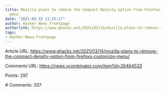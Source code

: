 ```yaml
---
title: Mozilla plans to remove the Compact Density option from Firefox's Customize
  menu
date: "2021-03-15 11:15:17"
author: Hacker News Frontpage
authorlink: https://www.ghacks.net/2021/03/14/mozilla-plans-to-remove-the-compact-density-option-from-firefoxs-customize-menu/
tags:
- Hacker-News-Frontpage
---
```


<p>Article URL: <a href="https://www.ghacks.net/2021/03/14/mozilla-plans-to-remove-the-compact-density-option-from-firefoxs-customize-menu/">https://www.ghacks.net/2021/03/14/mozilla-plans-to-remove-the-compact-density-option-from-firefoxs-customize-menu/</a></p>
<p>Comments URL: <a href="https://news.ycombinator.com/item?id=26464533">https://news.ycombinator.com/item?id=26464533</a></p>
<p>Points: 297</p>
<p># Comments: 337</p>
